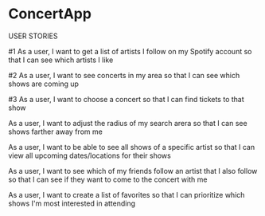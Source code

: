 # ConcertApp
USER STORIES

#1 As a user, I want to get a list of artists I follow on my Spotify account so that I can see which artists I like

#2 As a user, I want to see concerts in my area so that I can see which shows are coming up

#3 As a user, I want to choose a concert so that I can find tickets to that show

As a user, I want to adjust the radius of my search arera so that I can see shows farther away from me

As a user, I want to be able to see all shows of a specific artist so that I can view all upcoming dates/locations for their shows

As a user, I want to see which of my friends follow an artist that I also follow so that I can see if they want to come to the concert with me

As a user, I want to create a list of favorites so that I can prioritize which shows I'm most interested in attending
